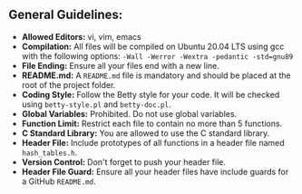 ## General Guidelines:

- **Allowed Editors:** vi, vim, emacs
- **Compilation:** All files will be compiled on Ubuntu 20.04 LTS using gcc with the following options: `-Wall -Werror -Wextra -pedantic -std=gnu89`
- **File Ending:** Ensure all your files end with a new line.
- **README.md:** A `README.md` file is mandatory and should be placed at the root of the project folder.
- **Coding Style:** Follow the Betty style for your code. It will be checked using `betty-style.pl` and `betty-doc.pl`.
- **Global Variables:** Prohibited. Do not use global variables.
- **Function Limit:** Restrict each file to contain no more than 5 functions.
- **C Standard Library:** You are allowed to use the C standard library.
- **Header File:** Include prototypes of all functions in a header file named `hash_tables.h`.
- **Version Control:** Don't forget to push your header file.
- **Header File Guard:** Ensure all your header files have include guards for a GitHub `README.md`.

